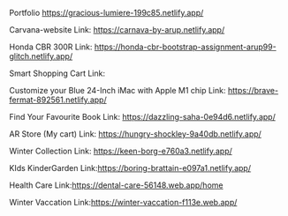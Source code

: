 Portfolio
https://gracious-lumiere-199c85.netlify.app/

Carvana-website
Link: https://carnava-by-arup.netlify.app/

Honda CBR 300R
Link: https://honda-cbr-bootstrap-assignment-arup99-glitch.netlify.app/

Smart Shopping Cart
Link:

Customize your Blue 24-Inch iMac with Apple M1 chip
Link: https://brave-fermat-892561.netlify.app/

Find Your Favourite Book
Link: https://dazzling-saha-0e94d6.netlify.app/

AR Store (My cart)
Link: https://hungry-shockley-9a40db.netlify.app/

Winter Collection
Link: https://keen-borg-e760a3.netlify.app/

KIds KinderGarden
Link:https://boring-brattain-e097a1.netlify.app/

Health Care
Link:https://dental-care-56148.web.app/home

Winter Vaccation
Link:https://winter-vaccation-f113e.web.app/
